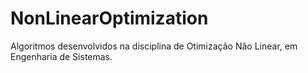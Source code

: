 # NonLinearOptimization
Algoritmos desenvolvidos na disciplina de Otimização Não Linear, em Engenharia de Sistemas.
